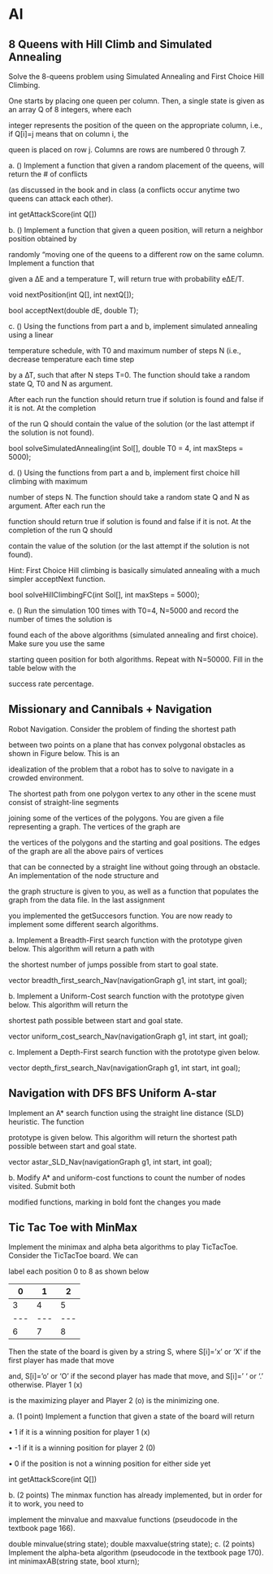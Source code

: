 # AI


8 Queens with Hill Climb and Simulated Annealing
------------------------------------------------------------

Solve the 8-queens problem using Simulated Annealing and First Choice Hill Climbing.

One starts by placing one queen per column. Then, a single state is given as an array Q of 8 integers, where each

integer represents the position of the queen on the appropriate column, i.e., if Q[i]=j means that on column i, the

queen is placed on row j. Columns are rows are numbered 0 through 7.


a. () Implement a function that given a random placement of the queens, will return the # of conflicts

(as discussed in the book and in class (a conflicts occur anytime two queens can attack each other).

int getAttackScore(int Q[])

b. () Implement a function that given a queen position, will return a neighbor position obtained by

randomly “moving one of the queens to a different row on the same column. Implement a function that

given a ∆E and a temperature T, will return true with probability e∆E/T.



void nextPosition(int Q[], int nextQ[]);

bool acceptNext(double dE, double T);

c. () Using the functions from part a and b, implement simulated annealing using a linear

temperature schedule, with T0 and maximum number of steps N (i.e., decrease temperature each time step

by a ∆T, such that after N steps T=0. The function should take a random state Q, T0 and N as argument.

After each run the function should return true if solution is found and false if it is not. At the completion

of the run Q should contain the value of the solution (or the last attempt if the solution is not found).

bool solveSimulatedAnnealing(int Sol[], double T0 = 4, int maxSteps = 5000);

d. () Using the functions from part a and b, implement first choice hill climbing with maximum

number of steps N. The function should take a random state Q and N as argument. After each run the

function should return true if solution is found and false if it is not. At the completion of the run Q should

contain the value of the solution (or the last attempt if the solution is not found).

Hint: First Choice Hill climbing is basically simulated annealing with a much simpler acceptNext function.

bool solveHillClimbingFC(int Sol[], int maxSteps = 5000);

e. () Run the simulation 100 times with T0=4, N=5000 and record the number of times the solution is

found each of the above algorithms (simulated annealing and first choice). Make sure you use the same

starting queen position for both algorithms. Repeat with N=50000. Fill in the table below with the

success rate percentage.




Missionary and Cannibals + Navigation
------------------------------------------------------------

Robot Navigation. Consider the problem of finding the shortest path

between two points on a plane that has convex polygonal obstacles as shown in Figure below. This is an

idealization of the problem that a robot has to solve to navigate in a crowded environment.

The shortest path from one polygon vertex to any other in the scene must consist of straight-line segments

joining some of the vertices of the polygons. You are given a file representing a graph. The vertices of the graph are

the vertices of the polygons and the starting and goal positions. The edges of the graph are all the above pairs of vertices

that can be connected by a straight line without going through an obstacle. An implementation of the node structure and

the graph structure is given to you, as well as a function that populates the graph from the data file. In the last assignment

you implemented the getSuccesors function. You are now ready to implement some different search algorithms.

a. Implement a Breadth-First search function with the prototype given below. This algorithm will return a path with

the shortest number of jumps possible from start to goal state.

vector<int> breadth_first_search_Nav(navigationGraph g1, int start, int goal);

b. Implement a Uniform-Cost search function with the prototype given below. This algorithm will return the

shortest path possible between start and goal state.

vector<int> uniform_cost_search_Nav(navigationGraph g1, int start, int goal);

c. Implement a Depth-First search function with the prototype given below.

vector<int> depth_first_search_Nav(navigationGraph g1, int start, int goal);
  
  
  
  
  
Navigation with DFS BFS Uniform A-star
------------------------------------------------------------

 Implement an A* search function using the straight line distance (SLD) heuristic. The function

prototype is given below. This algorithm will return the shortest path possible between start and goal state.

vector<int> astar_SLD_Nav(navigationGraph g1, int start, int goal);

b. Modify  A* and uniform-cost functions to count the number of nodes visited. Submit both

modified functions, marking in bold font the changes you made



Tic Tac Toe with MinMax
------------------------------------------------------------


Implement the minimax and alpha beta algorithms to play TicTacToe. Consider the TicTacToe board. We can

label each position 0 to 8 as shown below

 0 | 1 | 2
 ---|---|---
 3 | 4 | 5
 ---|---|---
 6 | 7 | 8

Then the state of the board is given by a string S, where S[i]=’x’ or ‘X’ if the first player has made that move

and, S[i]=’o’ or ‘O’ if the second player has made that move, and S[i]=’ ‘ or ‘.’ otherwise. Player 1 (x)

is the maximizing player and Player 2 (o) is the minimizing one.

a. (1 point) Implement a function that given a state of the board will return

• 1 if it is a winning position for player 1 (x)

• -1 if it is a winning position for player 2 (0)

• 0 if the position is not a winning position for either side yet


int getAttackScore(int Q[])

b. (2 points) The minmax function has already implemented, but in order for it to work, you need to

implement the minvalue and maxvalue functions (pseudocode in the textbook page 166).


double minvalue(string state);
double maxvalue(string state);
c. (2 points) Implement the alpha-beta algorithm (pseudocode in the textbook page 170).
int minimaxAB(string state, bool xturn); 
